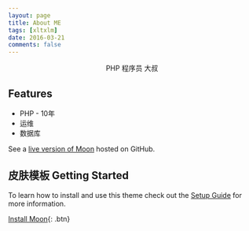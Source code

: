 ```yaml
---
layout: page
title: About ME
tags: [xltxlm]
date: 2016-03-21
comments: false
---
```

    
<center>PHP 程序员 大叔</center>

## Features
* PHP - 10年
* 运维
* 数据库



See a [live version of Moon](http://taylantatli.github.io/Moon) hosted on GitHub.

## 皮肤模板 Getting Started

To learn how to install and use this theme check out the [Setup Guide](http://taylantatli.me/Moon/moon-theme/) for more information.
      
[Install Moon](https://github.com/TaylanTatli/Moon){: .btn}
